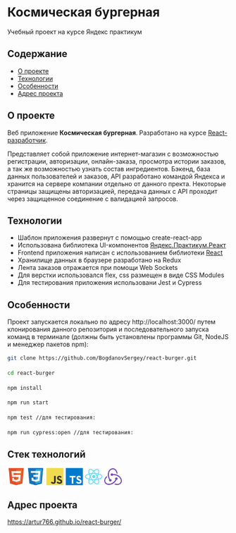 # **Космическая бургерная**

Учебный проект на курсе Яндекс практикум

## Содержание
 - [О проекте](#О-проекте)
 - [Технологии](#Технологии)
 - [Особенности](#Особенности)
 - [Адрес проекта](#Адрес-проекта)

## О проекте
Веб приложение **Космическая бургерная**. Разработано на курсе [React-разработчик](https://praktikum.yandex.ru/react/). 

Представляет собой приложение интернет-магазин с возможностью регистрации, авторизации, онлайн-заказа, просмотра истории заказов, а так же возможностью узнать состав ингредиентов. 
Бэкенд, база данных пользователей и заказов, API разработано командой Яндекса и хранится на сервере компании отдельно от данного пректа. 
Некоторые страницы защищены авторизацией, передача данных с API проходит через защищенное соединение с валидацией запросов.

## Технологии

- Шаблон приложения развернут с помощью create-react-app
- Использована библиотека UI-компонентов [Яндекс.Практикум.Реакт](https://github.com/yandex-praktikum/react-developer-burger-ui-components)
- Frontend приложения написан с использованием библиотеки [React](https://reactjs.org/)
- Хранилище данных в браузере разработано на Redux
- Лента заказов отражается при помощи Web Sockets
- Для верстки использовался flex, css размещен в виде CSS Modules
- Для тестирования приложения использовани Jest и Cypress

## Особенности
  Проект запускается локально по адресу http://localhost:3000/ путем клонирования данного репозитория и 
  последовательного запуска команд в терминале (должны быть установлены программы Git, NodeJS и менеджер пакетов npm):

```bash
git clone https://github.com/BogdanovSergey/react-burger.git

cd react-burger

npm install

npm run start

npm test //для тестирования:

npm run cypress:open //для тестирования:
```

<a name="technologies"><h2> Стек технологий</h2></a>
<span>
  <img src="https://github.com/devicons/devicon/blob/master/icons/html5/html5-original.svg" title="html5" alt="html5" width="40" height="40"/>
  <img src="https://github.com/devicons/devicon/blob/master/icons/css3/css3-original.svg" title="css" alt="css" width="40" height="40"/>
  <img src="https://github.com/devicons/devicon/blob/master/icons/javascript/javascript-original.svg" title="javascript" alt="javascript" width="40" height="40"/>
  <img src="https://github.com/devicons/devicon/blob/master/icons/typescript/typescript-original.svg" title="typescript" alt="typescript" width="40" height="40"/>
  <img src="https://github.com/devicons/devicon/blob/master/icons/react/react-original.svg" title="reactjs" alt="reactjs" width="40" height="40"/>
  <img src="https://github.com/devicons/devicon/blob/master/icons/redux/redux-original.svg" title="redux" alt="redux" width="40" height="40"/>
</span>


## Адрес проекта
https://artur766.github.io/react-burger/
